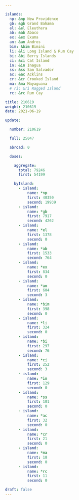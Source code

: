 ```yaml
---

islands:
  np: &np New Providence
  gb: &gb Grand Bahama
  el: &el Eleuthera
  ab: &ab Abaco
  ex: &ex Exuma
  an: &an Andros
  bim: &bim Bimini
  li: &li Long Island & Rum Cay
  bi: &bi Berry Islands
  ci: &ci Cat Island
  in: &in Inagua
  ss: &ss San Salvador
  ac: &ac Acklins
  cr: &cr Crooked Island
  ma: &ma Mayaguana
  # ri: &ri Ragged Island
  rc: &rc Rum Cay

title: 210619
weight: 210619
date: 2021-06-19

update:

  number: 210619

  full: 25047

  abroad: 0

  doses:

    aggregate:
      total: 79246
      first: 54199

    byIsland:
      - island:
          name: *np
          first: 40350
          second: 19939
      - island:
          name: *gb
          first: 7917
          second: 4262
      - island:
          name: *el
          first: 1378
          second: 0
      - island:
          name: *ab
          first: 1533
          second: 764
      - island:
          name: *ex
          first: 834
          second: 0
      - island:
          name: *an
          first: 604
          second: 3
      - island:
          name: *bim
          first: 398
          second: 0
      - island:
          name: *li
          first: 324
          second: 0
      - island:
          name: *bi
          first: 297
          second: 76
      - island:
          name: *ci
          first: 252
          second: 3
      - island:
          name: *in
          first: 129
          second: 0
      - island:
          name: *ss
          first: 101
          second: 0
      - island:
          name: *ac
          first: 32
          second: 0
      - island:
          name: *cr
          first: 21
          second: 0
      - island:
          name: *ma
          first: 18
          second: 0
      - island:
          name: *rc
          first: 11
          second: 0

draft: false
---
```



